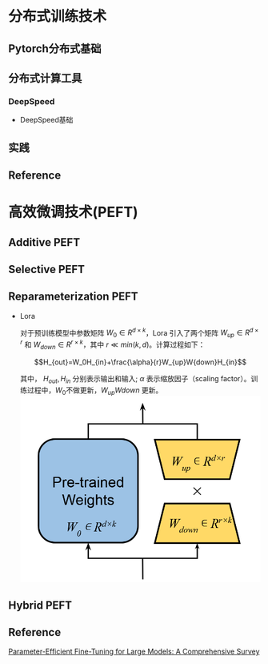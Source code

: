 # 分布式训练技术

## Pytorch分布式基础

## 分布式计算工具
### DeepSpeed

* DeepSpeed基础

## 实践


## Reference


# 高效微调技术(PEFT)

## Additive PEFT

## Selective PEFT

## Reparameterization PEFT

* Lora
  
  对于预训练模型中参数矩阵 $W_0\in R^{d\times k}$，Lora 引入了两个矩阵 $W_{up}\in R^{d\times r}$ 和 $W_{down}\in R^{r\times k}$，其中 $r\ll min(k,d)$。计算过程如下：

    $$H_{out}=W_0H_{in}+\frac{\alpha}{r}W_{up}W{down}H_{in}$$
    
    其中， $H_{out},H_{in}$ 分别表示输出和输入; $\alpha$ 表示缩放因子（scaling factor）。训练过程中，$W_0$不做更新，$W_{up}W{down}$ 更新。
  <img src="./asset/lora.png">

## Hybrid PEFT

## Reference
[Parameter-Efficient Fine-Tuning for Large Models: A Comprehensive Survey](https://openreview.net/forum?id=lIsCS8b6zj)
